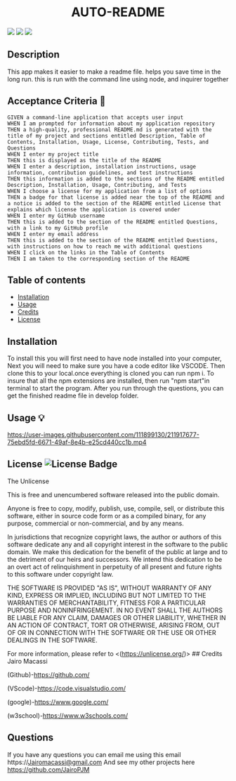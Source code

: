 <h1 align="center">AUTO-README </h1>
<p>
    <img src="https://img.shields.io/github/repo-size/jairoPJM/auto-read-me" />
    <img src="https://img.shields.io/github/languages/top/jairoPJM/auto-read-me"  />
    <img src="https://img.shields.io/github/last-commit/jairoPJM/auto-read-me" />
    </p>

## Description 
This app makes it easier to make a readme file. helps you save time in the long run.
this is run with the command line using node, and inquirer together

## Acceptance Criteria 📩
~~~
GIVEN a command-line application that accepts user input
WHEN I am prompted for information about my application repository
THEN a high-quality, professional README.md is generated with the title of my project and sections entitled Description, Table of Contents, Installation, Usage, License, Contributing, Tests, and Questions
WHEN I enter my project title
THEN this is displayed as the title of the README
WHEN I enter a description, installation instructions, usage information, contribution guidelines, and test instructions
THEN this information is added to the sections of the README entitled Description, Installation, Usage, Contributing, and Tests
WHEN I choose a license for my application from a list of options
THEN a badge for that license is added near the top of the README and a notice is added to the section of the README entitled License that explains which license the application is covered under
WHEN I enter my GitHub username
THEN this is added to the section of the README entitled Questions, with a link to my GitHub profile
WHEN I enter my email address
THEN this is added to the section of the README entitled Questions, with instructions on how to reach me with additional questions
WHEN I click on the links in the Table of Contents
THEN I am taken to the corresponding section of the README
~~~
  ## Table of contents
  
- [Installation](#installation)
- [Usage](#usage)
- [Credits](#credits)
- [License](#license)

## Installation
To install this you will first need to have node installed into your computer, Next you will need to make sure you have a code editor like VSCODE. 
Then clone this to your local.once everything is cloned you can run npm i. To insure that all the npm extensions are installed, then run "npm start"in terminal to start the program. 
After you run through the questions, you can get the finished readme file in develop folder.
## Usage 💡
https://user-images.githubusercontent.com/111899130/211917677-75ebd5fd-6671-49af-8e4b-e25cd440cc1b.mp4

## License ![License Badge](https://img.shields.io/badge/license-Unlicense-blue.svg)
  The Unlicense

  This is free and unencumbered software released into the public domain.

Anyone is free to copy, modify, publish, use, compile, sell, or
distribute this software, either in source code form or as a compiled
binary, for any purpose, commercial or non-commercial, and by any
means.

In jurisdictions that recognize copyright laws, the author or authors
of this software dedicate any and all copyright interest in the
software to the public domain. We make this dedication for the benefit
of the public at large and to the detriment of our heirs and
successors. We intend this dedication to be an overt act of
relinquishment in perpetuity of all present and future rights to this
software under copyright law.

THE SOFTWARE IS PROVIDED "AS IS", WITHOUT WARRANTY OF ANY KIND,
EXPRESS OR IMPLIED, INCLUDING BUT NOT LIMITED TO THE WARRANTIES OF
MERCHANTABILITY, FITNESS FOR A PARTICULAR PURPOSE AND NONINFRINGEMENT.
IN NO EVENT SHALL THE AUTHORS BE LIABLE FOR ANY CLAIM, DAMAGES OR
OTHER LIABILITY, WHETHER IN AN ACTION OF CONTRACT, TORT OR OTHERWISE,
ARISING FROM, OUT OF OR IN CONNECTION WITH THE SOFTWARE OR THE USE OR
OTHER DEALINGS IN THE SOFTWARE.


  For more information, please refer to <(https://unlicense.org/)>
    ## Credits
  Jairo Macassi

  (Github)-https://github.com/ 

  (VScode)-https://code.visualstudio.com/ 

  (google)-https://www.google.com/ 

  (w3school)-https://www.w3schools.com/
  
  ## Questions
  If you have any questions you can email me using this email
  https://Jairomacassi@gmail.com
  And see my other projects here https://github.com/JairoPJM


